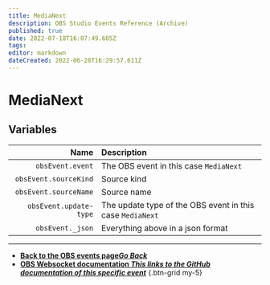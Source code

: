 ```yaml
---
title: MediaNext
description: OBS Studio Events Reference (Archive)
published: true
date: 2022-07-18T16:07:49.605Z
tags: 
editor: markdown
dateCreated: 2022-06-28T16:29:57.611Z
---
```


# MediaNext

## Variables

Name | Description
----:|:------------
`obsEvent.event` | The OBS event in this case `MediaNext`
`obsEvent.sourceKind` | Source kind
`obsEvent.sourceName` | Source name
`obsEvent.update-type` | The update type of the OBS event in this case `MediaNext`
`obsEvent._json` | Everything above in a json format

---

- [<i class="mdi mdi-chevron-left"></i>**Back to the OBS events page*Go Back***](/en/Broadcasters/OBS/Archive/Events)
- [<i class="mdi mdi-github"></i> **OBS Websocket documentation *This links to the GitHub documentation of this specific event***](https://github.com/obsproject/obs-websocket/blob/4.x-current/docs/generated/protocol.md#medianext)
{.btn-grid my-5}
